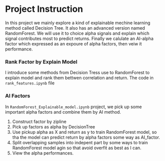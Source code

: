 # Project Instruction
In this project we mainly explore a kind of explainable mechine learning method called Decision Tree. It also has an advanced version named RandomForest. We will use it to choice alpha signals and explain which signal contributes most to predict returns. Finally we calulate an AI-alpha factor which expressed as an expoure of alpha factors, then veiw it performance.

### Rank Factor by Explain Model
I introduce some methods from Decision Tress use to RandomForest to explain model and rank them bettwen correlation and return. The code in `rank_features.ipynb` file

### AI Factors
In `RandomForest_Explainable_model.ipynb` project, we pick up some important alpha factors and combine them by AI method.

1. Construct factor by zipline
2. Pick up factors as alpha by DecisionTree
3. Use pickup alpha as X and return as y to train RandomForest model, so tha the model can predict return by alpha factors some way as AI_factor.
4. Split overlapping samples into indepent part by some ways to train RandomForest model agin so that avoid overfit as best as I can. 
5. View the alpha performances.

